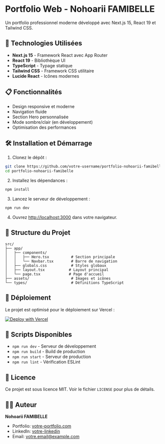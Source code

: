 # Portfolio Web - Nohoarii FAMIBELLE

Un portfolio professionnel moderne développé avec Next.js 15, React 19 et Tailwind CSS.

## 🚀 Technologies Utilisées

- **Next.js 15** - Framework React avec App Router
- **React 19** - Bibliothèque UI
- **TypeScript** - Typage statique
- **Tailwind CSS** - Framework CSS utilitaire
- **Lucide React** - Icônes modernes

## 📋 Fonctionnalités

- Design responsive et moderne
- Navigation fluide
- Section Hero personnalisée
- Mode sombre/clair (en développement)
- Optimisation des performances

## 🛠️ Installation et Démarrage

1. Clonez le dépôt :

```bash
git clone https://github.com/votre-username/portfolio-nohoarii-famibelle.git
cd portfolio-nohoarii-famibelle
```

2. Installez les dépendances :

```bash
npm install
```

3. Lancez le serveur de développement :

```bash
npm run dev
```

4. Ouvrez [http://localhost:3000](http://localhost:3000) dans votre navigateur.

## 📁 Structure du Projet

```
src/
├── app/
│   ├── components/
│   │   ├── Hero.tsx          # Section principale
│   │   └── Navbar.tsx        # Barre de navigation
│   ├── globals.css           # Styles globaux
│   ├── layout.tsx           # Layout principal
│   └── page.tsx             # Page d'accueil
├── assets/                   # Images et icônes
└── types/                    # Définitions TypeScript
```

## 🚀 Déploiement

Le projet est optimisé pour le déploiement sur Vercel :

[![Deploy with Vercel](https://vercel.com/button)](https://vercel.com/new/clone?repository-url=https://github.com/votre-username/portfolio-nohoarii-famibelle)

## 📝 Scripts Disponibles

- `npm run dev` - Serveur de développement
- `npm run build` - Build de production
- `npm run start` - Serveur de production
- `npm run lint` - Vérification ESLint

## 📄 Licence

Ce projet est sous licence MIT. Voir le fichier `LICENSE` pour plus de détails.

## 👨‍💻 Auteur

**Nohoarii FAMIBELLE**

- Portfolio: [votre-portfolio.com](https://votre-portfolio.com)
- LinkedIn: [votre-linkedin](https://linkedin.com/in/votre-profil)
- Email: votre.email@example.com
